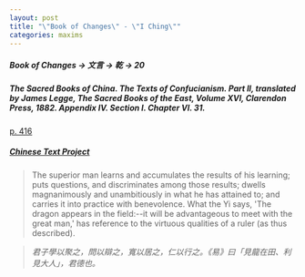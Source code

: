 ```yaml
---
layout: post
title: "\"Book of Changes\" - \"I Ching\"" 
categories: maxims
---
```


##### Book of Changes -> 文言 -> 乾 -> 20

##### *The Sacred Books of China. The Texts of Confucianism. Part II*, translated by James Legge, The Sacred Books of the East, Volume XVI, Clarendon Press, 1882. Appendix IV. Section I. Chapter VI. 31.

[p. 416](https://jainqq.org/explore/007676/443)

##### [Chinese Text Project](https://ctext.org/dictionary.pl?if=en&id=81907)

> The superior man learns and accumulates the results of his learning; puts questions, and discriminates among those results; dwells magnanimously and unambitiously in what he has attained to; and carries it into practice with benevolence. What the Yi says, 'The dragon appears in the field:--it will be advantageous to meet with the great man,' has reference to the virtuous qualities of a ruler (as thus described).

> *君子學以聚之，問以辯之，寬以居之，仁以行之。《易》曰「見龍在田、利見大人」，君德也。*



